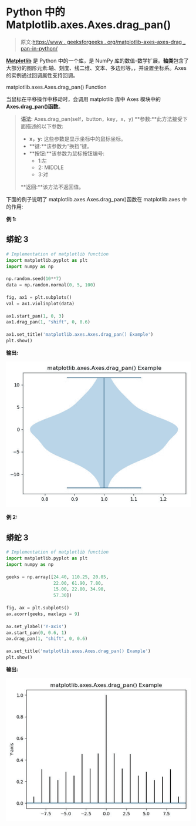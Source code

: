 # Python 中的 Matplotlib.axes.Axes.drag_pan()

> 原文:[https://www . geeksforgeeks . org/matplotlib-axes-axes-drag _ pan-in-python/](https://www.geeksforgeeks.org/matplotlib-axes-axes-drag_pan-in-python/)

[**Matplotlib**](https://www.geeksforgeeks.org/python-introduction-matplotlib/) 是 Python 中的一个库，是 NumPy 库的数值-数学扩展。**轴类**包含了大部分的图形元素:轴、刻度、线二维、文本、多边形等。，并设置坐标系。Axes 的实例通过回调属性支持回调。

matplotlib.axes.Axes.drag_pan() Function

当鼠标在平移操作中移动时，会调用 matplotlib 库中 Axes 模块中的 **Axes.drag_pan()函数**。

> **语法:** Axes.drag_pan(self，button，key，x，y)
> **参数:**此方法接受下面描述的以下参数:
> 
> *   **x，y:** 这些参数是显示坐标中的鼠标坐标。
> *   **键:**该参数为“换挡”键。
> *   **按钮:**该参数为鼠标按钮编号:
>     *   1:左
>     *   2: MIDDLE
>     *   3:对
> 
> **返回:**该方法不返回值。

下面的例子说明了 matplotlib.axes.Axes.drag_pan()函数在 matplotlib.axes 中的作用:

**例 1:**

## 蟒蛇 3

```py
# Implementation of matplotlib function
import matplotlib.pyplot as plt
import numpy as np

np.random.seed(10**7)
data = np.random.normal(0, 5, 100)

fig, ax1 = plt.subplots()
val = ax1.violinplot(data)

ax1.start_pan(1, 0, 3)
ax1.drag_pan(1, "shift", 0, 0.6)

ax1.set_title('matplotlib.axes.Axes.drag_pan() Example')
plt.show()
```

**输出:**

![](img/2f67f92bf21f227739097360a9ebfd7c.png)

**例 2:**

## 蟒蛇 3

```py
# Implementation of matplotlib function
import matplotlib.pyplot as plt
import numpy as np

geeks = np.array([24.40, 110.25, 20.05,
                  22.00, 61.90, 7.80,
                  15.00, 22.80, 34.90,
                  57.30])

fig, ax = plt.subplots()
ax.acorr(geeks, maxlags = 9)

ax.set_ylabel('Y-axis')
ax.start_pan(0, 0.6, 1)
ax.drag_pan(1, "shift", 0, 0.6)

ax.set_title('matplotlib.axes.Axes.drag_pan() Example')
plt.show()
```

**输出:**

![](img/0f3e7beede966be5260afc107c133307.png)